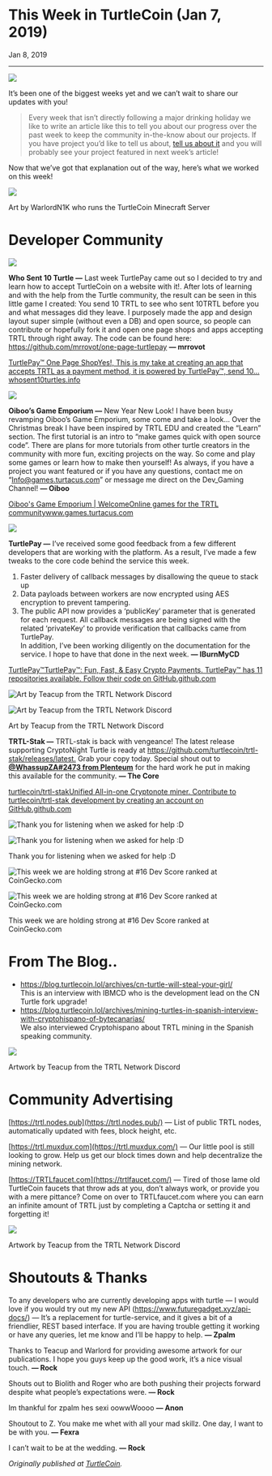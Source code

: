 # This Week in TurtleCoin (Jan 7, 2019)

Jan 8, 2019

---

![](./images/0o8IVSKi1oZJSXa_D.png)

It’s been one of the biggest weeks yet and we can’t wait to share our updates with you!

> Every week that isn’t directly following a major drinking holiday we like to write an article like this to tell you about our progress over the past week to keep the community in-the-know about our projects. If you have project you’d like to tell us about, [tell us about it](https://docs.google.com/forms/d/e/1FAIpQLSdTs4nDSKai2fPpCnuT0WXzutCuJQk7nFlFqYCgmBlz4DEM7Q/viewform?usp=sf_link) and you will probably see your project featured in next week’s article!

Now that we’ve got that explanation out of the way, here’s what we worked on this week!

![](./images/0yUZ1QXCpYiFpCLf8.png)

Art by WarlordN1K who runs the TurtleCoin Minecraft Server

# Developer Community

![](./images/0D_9KsYKZPgEZCaC-.png)

**Who Sent 10 Turtle —** Last week TurtlePay came out so I decided to try and learn how to accept TurtleCoin on a website with it!. After lots of learning and with the help from the Turtle community, the result can be seen in this little game I created: You send 10 TRTL to see who sent 10TRTL before you and what messages did they leave. I purposely made the app and design layout super simple (without even a DB) and open source, so people can contribute or hopefully fork it and open one page shops and apps accepting TRTL through right away. The code can be found here: <https://github.com/mrrovot/one-page-turtlepay> **— mrrovot**

[TurtlePay™ One Page ShopYes!, This is my take at creating an app that accepts TRTL as a payment method, it is powered by TurtlePay™, send 10…whosent10turtles.info](https://whosent10turtles.info/)

![](./images/0VmZhSjoAhGTiPRZn.png)

**Oiboo’s Game Emporium —** New Year New Look! I have been busy revamping Oiboo’s Game Emporium, some come and take a look… Over the Christmas break I have been inspired by TRTL EDU and created the “Learn” section. The first tutorial is an intro to “make games quick with open source code”. There are plans for more tutorials from other turtle creators in the community with more fun, exciting projects on the way. So come and play some games or learn how to make then yourself! As always, if you have a project you want featured or if you have any questions, contact me on “Info@games.turtacus.com” or message me direct on the Dev\_Gaming Channel! **— Oiboo**

[Oiboo's Game Emporium | WelcomeOnline games for the TRTL communitywww.games.turtacus.com](https://www.games.turtacus.com/)

![](./images/0hkTrePAKYmRkCw9h.png)

**TurtlePay —** I’ve received some good feedback from a few different developers that are working with the platform. As a result, I’ve made a few tweaks to the core code behind the service this week.  
1) Faster delivery of callback messages by disallowing the queue to stack up  
2) Data payloads between workers are now encrypted using AES encryption to prevent tampering.  
3) The public API now provides a ‘publicKey’ parameter that is generated for each request. All callback messages are being signed with the related ‘privateKey’ to provide verification that callbacks came from TurtlePay.  
In addition, I’ve been working diligently on the documentation for the service. I hope to have that done in the next week. **— IBurnMyCD**

[TurtlePay™TurtlePay™: Fun, Fast, & Easy Crypto Payments. TurtlePay™ has 11 repositories available. Follow their code on GitHub.github.com](https://github.com/TurtlePay)

![Art by Teacup from the TRTL Network Discord](https://miro.medium.com/max/60/0*6w8Sw1SjHQ04ASVa?q=20)

![Art by Teacup from the TRTL Network Discord](https://miro.medium.com/max/1400/0*6w8Sw1SjHQ04ASVa)

Art by Teacup from the TRTL Network Discord

**TRTL-Stak —** TRTL-stak is back with vengeance! The latest release supporting CryptoNight Turtle is ready at <https://github.com/turtlecoin/trtl-stak/releases/latest.> Grab your copy today. Special shout out to [**@WhassupZA#2473 from Plenteum**](https://blog.turtlecoin.lol/archives/interview-w-whassupza-from-plenteum/) for the hard work he put in making this available for the community. **— The Core**

[turtlecoin/trtl-stakUnified All-in-one Cryptonote miner. Contribute to turtlecoin/trtl-stak development by creating an account on GitHub.github.com](https://github.com/turtlecoin/trtl-stak)

![Thank you for listening when we asked for help :D](https://miro.medium.com/max/60/0*Yeioah4uUCDxkcwU.png?q=20)

![Thank you for listening when we asked for help :D](https://miro.medium.com/max/1400/0*Yeioah4uUCDxkcwU.png)

Thank you for listening when we asked for help :D

![This week we are holding strong at #16 Dev Score ranked at CoinGecko.com ](https://miro.medium.com/max/60/0*lsOnYIxL3qyJeGxT.png?q=20)

![This week we are holding strong at #16 Dev Score ranked at CoinGecko.com ](https://miro.medium.com/max/1200/0*lsOnYIxL3qyJeGxT.png)

This week we are holding strong at #16 Dev Score ranked at CoinGecko.com

# From The Blog..

* <https://blog.turtlecoin.lol/archives/cn-turtle-will-steal-your-girl/>  
This is an interview with IBMCD who is the development lead on the CN Turtle fork upgrade!
* <https://blog.turtlecoin.lol/archives/mining-turtles-in-spanish-interview-with-cryptohispano-of-bytecanarias/>  
We also interviewed Cryptohispano about TRTL mining in the Spanish speaking community.

![](./images/0w3zYyH8ISZk3qiyu)

Artwork by Teacup from the TRTL Network Discord

# Community Advertising

[https://trtl.nodes.pub](https://trtl.nodes.pub/) — List of public TRTL nodes, automatically updated with fees, block height, etc.

[https://trtl.muxdux.com](https://trtl.muxdux.com/) — Our little pool is still looking to grow. Help us get our block times down and help decentralize the mining network.

[https://TRTLfaucet.com](https://trtlfaucet.com/) — Tired of those lame old TurtleCoin faucets that throw ads at you, don’t always work, or provide you with a mere pittance? Come on over to TRTLfaucet.com where you can earn an infinite amount of TRTL just by completing a Captcha or setting it and forgetting it!

![](./images/0wyoFc6l7jeU_TtSZ)

Artwork by Teacup from the TRTL Network Discord

# Shoutouts & Thanks

To any developers who are currently developing apps with turtle — I would love if you would try out my new API (https://www.futuregadget.xyz/api-docs/) — It’s a replacement for turtle-service, and it gives a bit of a friendlier, REST based interface. If you are having trouble getting it working or have any queries, let me know and I’ll be happy to help. **— Zpalm**

Thanks to Teacup and Warlord for providing awesome artwork for our publications. I hope you guys keep up the good work, it’s a nice visual touch. **— Rock**

Shouts out to Biolith and Roger who are both pushing their projects forward despite what people’s expectations were. **— Rock**

Im thankful for zpalm hes sexi oowwWoooo **— Anon**

Shoutout to Z. You make me whet with all your mad skillz. One day, I want to be with you. **— Fexra**

I can’t wait to be at the wedding. **— Rock**

_Originally published at_ [_TurtleCoin_](http://blog.turtlecoin.lol/archives/this-week-in-turtlecoin-jan-7-2019/)_._
